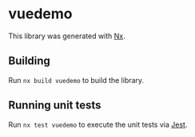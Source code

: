 # vuedemo

This library was generated with [Nx](https://nx.dev).

## Building

Run `nx build vuedemo` to build the library.

## Running unit tests

Run `nx test vuedemo` to execute the unit tests via [Jest](https://jestjs.io).
